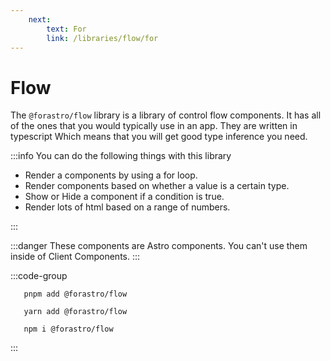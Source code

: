 ```yaml
---
    next:
        text: For
        link: /libraries/flow/for
---
```


<!-- markdownlint-disable-next-line MD033 -->
# Flow <Badge type="info" text="2.5.2" />

The `@forastro/flow` library is a library of control flow components.
It has all of the ones that you would typically use in an app.
They are written in typescript Which means that you will get good type inference you need.

:::info You can do the following things with this library

- Render a components by using a for loop.
- Render components based on whether a value is a certain type.
- Show or Hide a component if a condition is true.
- Render lots of html based on a range of numbers.

:::

:::danger
These components are Astro components.
You can't use them inside of Client Components.
:::

:::code-group

 ```[pnpm] shell
    pnpm add @forastro/flow
 ```

 ```[yarn] shell
    yarn add @forastro/flow
 ```

 ```[npm] shell
    npm i @forastro/flow
 ```

:::

